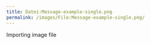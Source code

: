 ```yaml
---
title: Datei:Message-example-single.png
permalink: /images/File:Message-example-single.png/
---
```


Importing image file
